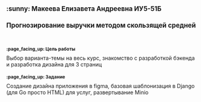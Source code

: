 <h1 style="font-size: 17;"> :sunny: Макеева Елизавета Андреевна ИУ5-51Б</h1> 
<h1 style="font-size: 17;"> Прогнозирование выручки методом скользящей средней</h1> <br>
<h1 style="font-size: 12;"> :page_facing_up: Цель работы </h1> 
Выбор варианта-темы на весь курс, знакомство с разработкой бэкенда и разработка дизайна для 3 страниц

<h1 style="font-size: 12;"> :page_facing_up: Задание </h1> 
Создание дизайна приложения в figma, базовая шаблонизация в Django (для Go просто HTML) для услуг, развертывание Minio

